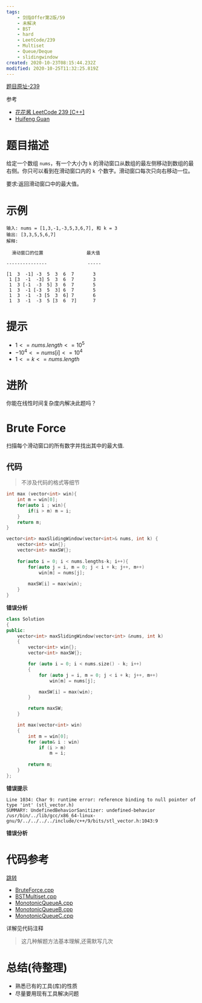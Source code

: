 ```yaml
---
tags:
    - 剑指Offer第2版/59
    - 未解决
    - BST
    - hard
    - LeetCode/239
    - Multiset
    - Queue/Deque
    - slidingwindow
created: 2020-10-23T08:15:44.232Z
modified: 2020-10-25T11:32:25.819Z
---
```

[题目原址-239](https://leetcode-cn.com/problems/sliding-window-maximum/)

参考

- [花花酱 LeetCode 239 [C++]](https://www.bilibili.com/video/BV1WW411C763)
- [Huifeng Guan](https://www.youtube.com/watch?v=b1rqOQ5p6EA)

# 题目描述

给定一个数组 `nums`，有一个大小为 `k` 的滑动窗口从数组的最左侧移动到数组的最右侧。你只可以看到在滑动窗口内的 `k `个数字。滑动窗口每次只向右移动一位。

要求:返回滑动窗口中的最大值。

# 示例

```
输入: nums = [1,3,-1,-3,5,3,6,7], 和 k = 3
输出: [3,3,5,5,6,7] 
解释: 

  滑动窗口的位置                最大值

---------------               -----

[1  3  -1] -3  5  3  6  7       3
 1 [3  -1  -3] 5  3  6  7       3
 1  3 [-1  -3  5] 3  6  7       5
 1  3  -1 [-3  5  3] 6  7       5
 1  3  -1  -3 [5  3  6] 7       6
 1  3  -1  -3  5 [3  6  7]      7
```

# 提示

- $1 <= nums.length <= 10^5$
- $-10^4 <= nums[i] <= 10^4$
- $1 <= k <= nums.length$

# 进阶

你能在线性时间复杂度内解决此题吗？


# Brute Force

扫描每个滑动窗口的所有数字并找出其中的最大值.

## 代码



> 不涉及代码的格式等细节

```C++
int max (vector<int> win){	
	int m = win[0];
	for(auto i ; win){
		if(i > m) m = i;
	}
	return m;
} 

vector<int> maxSlidingWindow(vector<int>& nums, int k) {
	vector<int> win{};
	vector<int> maxSW{};
	
	for(auto i = 0; i < nums.lengths-k; i++){
		for(auto j = i, m = 0; j < i + k; j++, m++)
			win[m] = nums[j];	
		
		maxSW[i] = max(win);
	}
}
```

**错误分析**

```c++
class Solution
{
public:
    vector<int> maxSlidingWindow(vector<int> &nums, int k)
    {
        vector<int> win{};
        vector<int> maxSW{};

        for (auto i = 0; i < nums.size() - k; i++)
        {
            for (auto j = i, m = 0; j < i + k; j++, m++)
                win[m] = nums[j];

            maxSW[i] = max(win);
        }

        return maxSW;
    }

    int max(vector<int> win)
    {
        int m = win[0];
        for (auto& i : win)
            if (i > m)
                m = i;
        
        return m;
    }
};
```

**错误提示**

```
Line 1034: Char 9: runtime error: reference binding to null pointer of type 'int' (stl_vector.h)
SUMMARY: UndefinedBehaviorSanitizer: undefined-behavior /usr/bin/../lib/gcc/x86_64-linux-gnu/9/../../../../include/c++/9/bits/stl_vector.h:1043:9
```

**错误分析**

# 代码参考

[跳转](Codes)

- [BruteForce.cpp](Codes\Huahua\BruteForce.cpp)
- [BSTMultiset.cpp](Codes\Huahua\BSTMultiset.cpp)
- [MonotonicQueueA.cpp](Codes\Huahua\MonotonicQueueA.cpp)
- [MonotonicQueueB.cpp](Codes\Huahua\MonotonicQueueB.cpp)
- [MonotonicQueueC.cpp](Codes\Huahua\MonotonicQueueC.cpp)

详解见代码注释
> 这几种解题方法基本理解,还需默写几次
# 总结(待整理)

- 熟悉已有的工具(库)的性质
- 尽量要用现有工具解决问题

